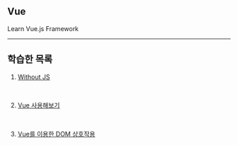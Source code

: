 ## Vue
Learn Vue.js Framework

---

## 학습한 목록


1. [Without JS](https://github.com/spacedustz/Vue/tree/main/1-Basic-Without-Vue/Without-Vue.md)


<br>

2. [Vue 사용해보기](https://github.com/spacedustz/Vue/tree/main/1-Basic-Without-Vue/Vue-사용해보기.md)

<br>

3. [Vue를 이용한 DOM 상호작용]()

